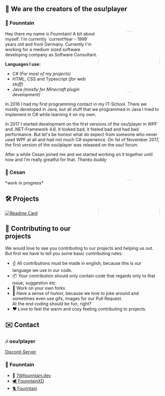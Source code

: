 ## 🎵 We are the creators of the osu!player

### 🦊 Founntain

<img style="border-radius: 50%;" align="right" width=200 height=200 src="https://osuplayer.founntain.dev/api/users/getProfilePicture?username=Founntain" />
Hey there my name is Founntain!
A bit about myself. I'm currently `currentYear - 1999` years old and from Germany. 
Currently I'm working for a medium sized software developing company as Software Consultant.

**Languages I use:**
+ C# *(For most of my projects)*
+ HTML, CSS and Typescript *(for web stuff)*
+ Java *(mostly for Minecraft plugin development)*

In 2016 I had my first programming contact in my IT-School. There we mostly developed in Java, but all stuff that we programmed in Java I tried to implement in C#
while learning it on my own.  

In 2017 I started development on the first versions of the osu!player in WPF and .NET-Framework 4.6. It looked bad, it feeled bad and had bad performance.
But let's be honest what do expect from someone who never used WPF at all and had not much C# experience. 
On 1st of November 2017, the first version of the osu!player was released on the osu! forum.  

After a while Cesan joined me and we started working on it together until now and I'm really greatful for that. *Thanks buddy*

### 🌸 Cesan

<img style="border-radius: 50%;" align="right" width=200 height=200 src="https://osuplayer.founntain.dev/api/users/getProfilePicture?username=Cesan" />
*work in progress*  

## 🛠️ Projects

[![Readme Card](https://github-readme-stats.vercel.app/api/pin/?username=osu-player&repo=osuplayer)](https://github.com/osu-player/osuplayer)

## 🏅 Contributing to our projects

We would love to see you contributing to our projects and helping us out. But first we have to tell you some basic contributing rules:
+ ☝️ All contributions must be made in english, because this is our language we use in our code.
+ 📦 Your contribution should only contain code that regards only to that issue, suggestion etc.
+ 🍴 Work on your own forks
+ 🤣 Have a sense of humor, because we love to joke around and sometimes even use gifs, images for our Pull Request.  
At the end coding should be fun, right?
+ ❤️ Love to feel the warm and cozy feeling contributing to projects.

## ✉️ Contact

### 🎶 osu!player
[Discord-Server](https://discord.gg/RJQSc5B)

### 🦊 Founntain
+ 📧 7@founntain.dev  
+ [🕊️ FounntainXD](https://twitter.com/FounntainXD)  
+ [🐈 Founntain](https://github.com/Founntain)
